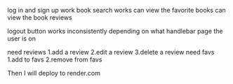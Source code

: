 log in and sign up work
book search works
can view the favorite books
can view the book reviews

logout button works inconsistently depending on what handlebar page the user is on

need reviews 1.add a review 2.edit a review 3.delete a review
need favs 1.add to favs 2.remove from favs

Then I will deploy to render.com
